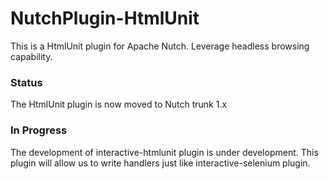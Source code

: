 # NutchPlugin-HtmlUnit
This is a HtmlUnit plugin for Apache Nutch. Leverage headless browsing capability.

### Status
The HtmlUnit plugin is now moved to Nutch trunk 1.x

### In Progress
The development of interactive-htmlunit plugin is under development. This plugin will allow us to write handlers just like interactive-selenium plugin.
